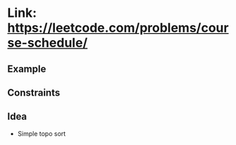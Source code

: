 # Link: https://leetcode.com/problems/course-schedule/

## Example

## Constraints

## Idea

- Simple topo sort
